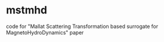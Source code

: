 # mstmhd
code for "Mallat Scattering Transformation based surrogate for MagnetoHydroDynamics" paper
